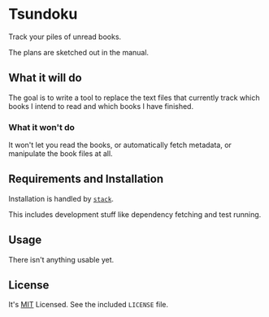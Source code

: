 # Tsundoku

Track your piles of unread books.

The plans are sketched out in the manual.

## What it will do

The goal is to write a tool to replace the text files that currently track
which books I intend to read and which books I have finished.

### What it won't do

It won't let you read the books, or automatically fetch metadata, or
manipulate the book files at all.

## Requirements and Installation

Installation is handled by [`stack`][stack].

[stack]: https://github.com/commercialhaskell/stack

This includes development stuff like dependency fetching and test running.

## Usage

There isn't anything usable yet.

## License

It's [MIT][] Licensed. See the included `LICENSE` file.

[MIT]: https://opensource.org/licenses/MIT
